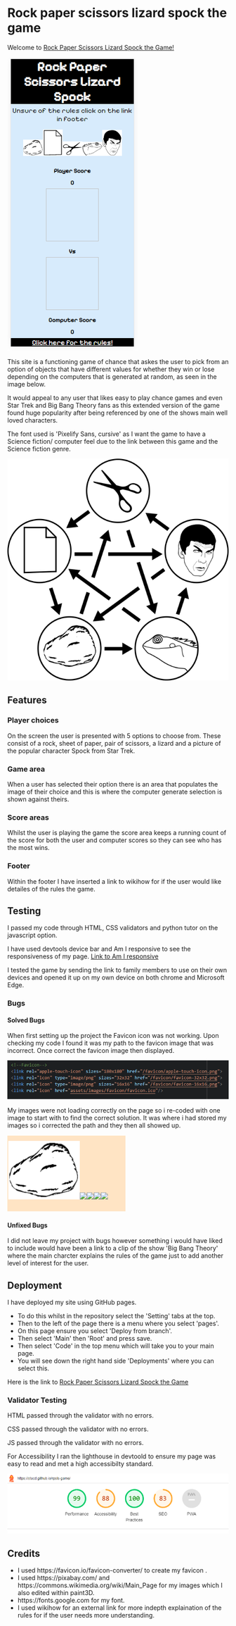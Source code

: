 # Rock paper scissors lizard spock the game

Welcome to [Rock Paper Scissors Lizard Spock the Game!](https://stacd.github.io/rpsls-game/)

![Look of finished game](assets/images/screenshot.PNG)

This site is a functioning game of chance that askes the user to pick from an option of
objects that have different values for whether they win or lose depending on the computers
that is generated at random, as seen in the image below.

It would appeal to any user that likes easy to play chance games and even Star Trek and
Big Bang Theory fans as this extended version of the game found huge popularity after being
referenced by one of the shows main well loved characters.

The font used is 'Pixelify Sans, cursive' as I want the game to have a Science fiction/ computer
feel due to the link between this game and the Science fiction genre.

![Reponsive Screenshot](assets/images/rpsls.png)

## Features

### Player choices

On the screen the user is presented with 5 options to choose from. These consist
of a rock, sheet of paper, pair of scissors, a lizard and a picture of the popular
character Spock from Star Trek.

### Game area

When a user has selected their option there is an area that populates the image of their choice
and this is where the computer generate selection is shown against theirs.

### Score areas

Whilst the user is playing the game the score area keeps a running count of the score for both
the user and computer scores so they can see who has the most wins.

### Footer

Within the footer I have inserted a link to wikihow for if the user would like detailes of the rules the game.

## Testing

I passed my code through HTML, CSS validators and python tutor on the javascript option.

I have used devtools device bar and Am I responsive to see the responsiveness of my page.
[Link to Am I responsive](https://ui.dev/amiresponsive?url=https://stacd.github.io/rpsls-game/)

I tested the game by sending the link to family members to use on their own devices and opened it up
on my own device on both chrome and Microsoft Edge.

### Bugs

#### Solved Bugs

When first setting up the project the Favicon icon was not working. Upon checking my code I found
it was my path to the favicon image that was incorrect. Once correct the favicon image then displayed.

![incorrect Favicon code](assets/images/Favicon%20code.PNG)

My images were not loading correctly on the page so i re-coded with one image to start with to find the correct solution.
It was where i had stored my images so i corrected the path and they then all showed up.

![Image error](assets/images/image%20error.PNG)

#### Unfixed Bugs

I did not leave my project with bugs however something i would have liked to include would
have been a link to a clip of the show 'Big Bang Theory' where the main charcter explains the rules
of the game just to add another level of interest for the user.

## Deployment

I have deployed my site using GitHub pages.
<ul>
<li>To do this whilst in the repository select the 'Setting' tabs at the top.</li>
<li>Then to the left of the page there is a menu where you select 'pages'.</li>
<li>On this page ensure you select 'Deploy from branch'.</li>
<li>Then select 'Main' then 'Root' and press save.</li>
<li>Then select 'Code' in the top menu which will take you to your main page.</li>
<li>You will see down the right hand side 'Deployments' where you can select this.</li>
</ul>

Here is the link to [Rock Paper Scissors Lizard Spock the Game](https://stacd.github.io/rpsls-game/)

### Validator Testing

HTML passed through the validator with no errors.

CSS passed through the validator with no errors.

JS passed through the validator with no errors.

For Accessibility I ran the lighthouse in devtoold to ensure my page was easy to read and met a
high accessibilty standard.

![Lighthouse Screenshot](assets/images/lighthouse.PNG)

## Credits

<ul>
<li>I used https://favicon.io/favicon-converter/ to create my favicon .</li>
<li>I used https://pixabay.com/ and https://commons.wikimedia.org/wiki/Main_Page for my images
which I also edited within paint3D.</li>
<li>https://fonts.google.com for my font.</li>
<li>I used wikihow for an external link for more indepth explaination of the rules for if the user needs more understanding.
</ul>
